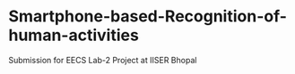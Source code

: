 # Smartphone-based-Recognition-of-human-activities
Submission for EECS Lab-2 Project at IISER Bhopal
